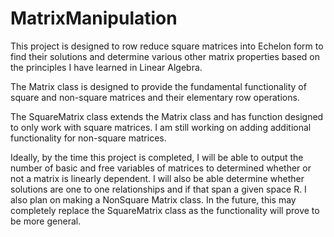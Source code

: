 # MatrixManipulation

This project is designed to row reduce square matrices into Echelon form to find their solutions and determine various other matrix properties based on the principles I have learned in Linear Algebra.

The Matrix class is designed to provide the fundamental functionality of square and non-square matrices and their elementary row operations.

The SquareMatrix class extends the Matrix class and has function designed to only work with square matrices. I am still working on adding additional functionality for non-square matrices. 

Ideally, by the time this project is completed, I will be able to output the number of basic and free variables of matrices to determined whether or not a matrix is linearly dependent. I will also be able determine whether solutions are one to one relationships and if that span a given space R. I also plan on making a NonSquare Matrix class. In the future, this may completely replace the SquareMatrix class as the functionality will prove to be more general. 

